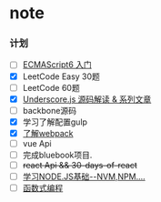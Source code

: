 # note

### 计划

- [ ] [ECMAScript6 入门](http://es6.ruanyifeng.com/)  
- [x] LeetCode Easy 30题 
- [ ] LeetCode 60题 
- [x] [Underscore.js 源码解读 & 系列文章](https://github.com/hanzichi/underscore-analysis)  
- [ ]  backbone源码
- [x] 学习了解配置gulp
- [x] [了解webpack](https://doc.webpack-china.org/)
- [ ] vue Api
- [ ] 完成bluebook项目.
- [ ] ~~react Api && 30-days-of-react~~
- [ ] [学习NODE.JS基础--NVM,NPM....](https://github.com/alsotang/node-lessons)
- [ ] [函数式编程](https://segmentfault.com/t/%E5%87%BD%E6%95%B0%E5%BC%8F%E7%BC%96%E7%A8%8B/blogs)